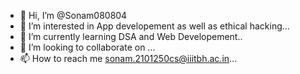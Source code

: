 - 👋 Hi, I’m @Sonam080804
- 👀 I’m interested in App developement as well as ethical hacking...
- 🌱 I’m currently learning DSA and Web Developement..
- 💞️ I’m looking to collaborate on ...
- 📫 How to reach me sonam.2101250cs@iiitbh.ac.in...

<!---
Sonam080804/Sonam080804 is a ✨ special ✨ repository because its `README.md` (this file) appears on your GitHub profile.
You can click the Preview link to take a look at your changes.
--->
